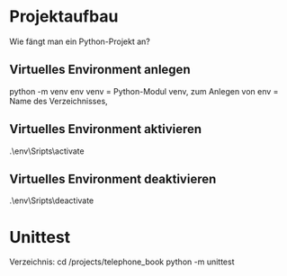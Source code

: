 # Projektaufbau
Wie fängt man ein Python-Projekt an?

## Virtuelles Environment anlegen
python -m venv env
venv = Python-Modul venv, zum Anlegen von
env = Name des Verzeichnisses,

## Virtuelles Environment aktivieren
.\env\Sripts\activate

## Virtuelles Environment deaktivieren
.\env\Sripts\deactivate


# Unittest

Verzeichnis: cd /projects/telephone_book
python -m unittest